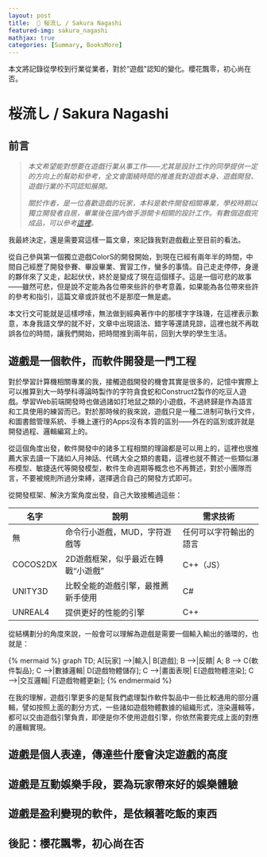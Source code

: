 ```yaml
---
layout: post
title:  🌸 桜流し / Sakura Nagashi
featured-img: sakura_nagashi
mathjax: true
categories: [Summary, BooksMore]
---
```


本文將記錄從學校到行業從業者，對於“遊戲"認知的變化。櫻花飄零，初心尚在否。

<!--more-->

# 桜流し / Sakura Nagashi

## 前言

> *本文希望能對想要在遊戲行業从事工作——尤其是設計工作的同學提供一定的方向上的幫助和參考，全文會圍繞時間的推進我對遊戲本身、遊戲開發、遊戲行業的不同認知展開。*
> 
> *關於作者，是一位喜歡遊戲的玩家，本科是軟件開發相關專業，學校時期以獨立開發者自居，畢業後在國內做手游關卡相關的設計工作。有數個遊戲完成品，可以參考[這裡](https://design.jskyzero.com/categories/#Design)。*


我最終決定，還是需要寫這樣一篇文章，來記錄我對遊戲截止至目前的看法。

從自己參與第一個獨立遊戲ColorS的開發開始，到現在已經有兩年半的時間，中間自己經歷了開發參賽、畢設畢業、實習工作，蠻多的事情。自己走走停停，身邊的夥伴來了又走，起起伏伏，終於是變成了現在這個樣子。這是一個可悲的故事——雖然可悲，但是說不定能為各位帶來些許的參考意義，如果能為各位帶來些許的參考和指引，這篇文章或許就也不是那麼一無是處。

本文行文可能就是這樣啰嗦，無法做到經典著作中的那樣字字珠璣，在這裡表示歉意，本身我語文學的就不好，文章中出現語法、錯字等還請見諒，這裡也就不再耽誤各位的時間，讓我們開始，把時間推到兩年前，回到大學的學生生活。

## 遊戲是一個軟件，而軟件開發是一門工程

對於學習計算機相關專業的我，接觸遊戲開發的機會其實是很多的，記憶中實際上可以推算到大一時學科導論時製作的字符貪食蛇和Construct2製作的吃豆人遊戲。學習Web前端開發時也做過諸如打地鼠之類的小遊戲，不過終歸是作為語言和工具使用的練習而已。對於那時候的我來說，遊戲只是一種二进制可執行文件，和圖書館管理系統、手機上運行的Apps沒有本質的區別——外在的區別或許就是開發過程、邏輯編寫上的。

從這個角度出發，軟件開發中的諸多工程相關的理論都是可以用上的，這裡也很推薦大家去讀一下諸如人月神話、代碼大全之類的書籍，這裡也就不贅述一些類似瀑布模型、敏捷迭代等開發模型，軟件生命週期等概念也不再贅述，對於小團隊而言，不要被規則所過分束縛，選擇適合自己的開發方式即可。

從開發框架、解決方案角度出發，自己大致接觸過這些：

|名字|說明|需求技術|
|--|--|--|
|無|命令行小遊戲，MUD，字符遊戲等|任何可以字符輸出的語言|
|COCOS2DX|2D遊戲框架，似乎最近在轉戰“小遊戲”|C++（JS）|
|UNITY3D|比較全能的遊戲引擎，最推薦新手使用|C#|
|UNREAL4|提供更好的性能的引擎|C++|

從結構劃分的角度來說，一般會可以理解為遊戲是需要一個輸入輸出的循環的，也就是：

<div style="overflow:scroll">
{% mermaid %}
graph TD;
  A[玩家] -->|輸入| B[遊戲];
  B -->|反饋| A;
  B --> C{軟件製品};
  C -->|數據邏輯| D[遊戲物體儲存];
  C -->|畫面表現| E[遊戲物體渲染];
  C -->|交互邏輯| F[遊戲物體更新];
{% endmermaid %}
</div>

在我的理解，遊戲引擎更多的是幫我們處理製作軟件製品中一些比較通用的部分邏輯，譬如按照上面的劃分方式，一些諸如遊戲物體數據的組織形式，渲染邏輯等，都可以交由遊戲引擎負責，即便是你不使用遊戲引擎，你依然需要完成上面的對應的邏輯實現。



<!-- 不需要個人經歷說明 -->


## 遊戲是個人表達，傳達些什麼會決定遊戲的高度


## 遊戲是互動娛樂手段，要為玩家帶來好的娛樂體驗

## 遊戲是盈利變現的軟件，是依賴著吃飯的東西

## 後記：櫻花飄零，初心尚在否